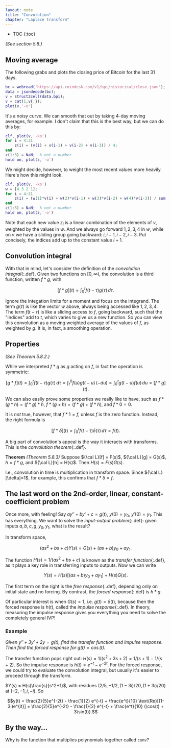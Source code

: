 ```yaml
---
layout: note
title: "Convolution"
chapter: "Laplace transform"
---
```

* TOC
{:toc}

*(See section 5.8.)*

## Moving average

The following grabs and plots the closing price of Bitcoin for the
last 31 days.

```matlab
bc = webread('https://api.coindesk.com/v1/bpi/historical/close.json');
data = jsondecode(bc);
v = struct2cell(data.bpi);
v = cat(1,v{:});
plot(v,'-o')
```

It's a noisy curve. We can smooth that out by taking 4-day moving averages, for example. I don't claim that this is the best way, but we can do this by:

```matlab
clf, plot(v,'-ko')
for i = 4:31
    z(i) = (v(i) + v(i-1) + v(i-2) + v(i-3)) / 4;
end
z(1:3) = NaN;  % not a number
hold on, plot(z,'-o')
```

We might decide, however, to weight the most recent values more heavily. Here's how this might look.

```matlab
clf, plot(v,'-ko')
w = [4 3 2 1];
for i = 4:31
    z(i) = (w(1)*v(i) + w(2)*v(i-1) + w(3)*v(i-2) + w(4)*v(i-3)) / sum(w);
end
z(1:3) = NaN;  % not a number
hold on, plot(z,'-o')
```

Note that each new value $z_i$ is a linear combination of the elements of $v$, weighted by the values in $w$. And we always go forward $1,2,3,4$ in $w$, while on $v$ we have a sliding group going backward: $i,i-1,i-2,i-3$. Put concisely, the indices add up to the constant value $i+1$. 

## Convolution integral

With that in mind, let's consider the definition of the *convolution integral*{:.def}. Given two functions on $[0,\infty)$, the convolution is a third function, written $f*g$, with

$$ [f*g](t) = \int_0^t f(t-\tau)g(\tau)\, d\tau. $$

Ignore the integation limits for a moment and focus on the integrand. The term $g(\tau)$ is like the vector $w$ above, always being accessed like $1,2,3,4$. The term $f(t-\tau)$ is like a sliding access to $f$, going backward, such that the "indices" add to $t$, which varies to give us a new function. So you can view this convolution as a moving weighted average of the values of $f$, as weighted by $g$. It is, in fact, a smoothing operation.

## Properties

*(See Theorem 5.8.2.)*

While we interpreted $f*g$ as $g$ acting on $f$, in fact the operation is symmetric:

$$[g*f](t) = \int_0^t f(t-\tau)g(\tau)\, d\tau = \int_t^0 f(u)g(t-u)\, (-du) = \int_0^t g(t-u)f(u)\, du = [f*g](t).$$

We can also easily prove some properties we really like to have, such as $f * ( g * h )=( f * g) * h$, $f * (g+h)=(f * g)+(f*h)$, and $f * 0=0$.

It is *not* true, however, that $f*1=f$, unless $f$ is the zero function. Instead, the right formula is

$$[f*\delta](t) = \displaystyle\int_0^t f(t-\tau) \delta(\tau)\, d\tau = f(t).$$ 

A big part of convolution's appeal is the way it interacts with transforms. This is the *convolution theorem*{:.def}.

**Theorem** *(Theorem 5.8.3)* Suppose ${\cal L}[f] = F(s)$, ${\cal L}[g] = G(s)$, $h=f*g$, and ${\cal L}[h] = H(s)$. Then $H(s)=F(s)G(s)$.

I.e., convolution in time is multiplication in transform space. Since ${\cal L}[\delta]=1$, for example, this confirms that $f*\delta=f$. 

## The last word on the 2nd-order, linear, constant-coefficient problem

Once more, with feeling! Say $ay'' + by' + c = g(t)$, $y(0)=y_0$, $y'(0)=y_1$. This has everything. We want to solve the *input-output problem*{:.def}: given inputs $a,b,c,g,y_0,y_1$, what is the result?

In transform space,

$$(as^2 +bs + c)Y(s) = G(s) + (as+b)y_0 + ay_1.$$

The function $H(s)=1/(as^2 + bs+c)$ is known as the *transfer function*{:.def}, as it plays a key role in transferring inputs to outputs. Now we can write

$$Y(s) = H(s)[(as+b)y_0 + ay_1] + H(s)G(s).$$

The first term on the right is the *free response*{:.def}, depending only on initial state and no forcing. By contrast, the *forced response*{:.def} is $h * g$.

Of particular interest is when $G(s)=1$, i.e. $g(t)=\delta(t)$, because then the forced response is $h(t)$, called the *impulse response*{:.def}. In theory, measuring the impulse response gives you everything you need to solve the completely general IVP! 

### Example

*Given $y'' + 3y' + 2y = g(t)$, find the transfer function and impulse response. Then find the forced response for $g(t)=\cos(t)$.*

The transfer function pops right out: $H(s)=1/(s^2+3s+2) = 1/(s+1) - 1/(s+2)$. So the impulse response is $h(t) = e^{-t} - e^{-2t}$. For the forced response, we could try to evaluate the convolution integral, but usually it's easier to proceed through the transform.

$Y(s) = H(s)\frac{s}{s^2+1}$, with residues $(2/5,-1/2,(1-3i)/20,(1+3i)/20)$ at $(-2,-1,i,-i)$. So

$$y(t) = \frac{2}{5}e^{-2t} - \frac{1}{2} e^{-t} + \frac{e^t}{10} \text{Re}[(1-3i)e^{it}]
=  \frac{2}{5}e^{-2t} - \frac{1}{2} e^{-t} + \frac{e^t}{10} (\cos(t) + 3\sin(t)).$$

## By the way...

Why is the function that multiplies polynomials together called `conv`? 
